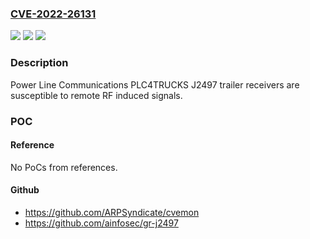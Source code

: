 ### [CVE-2022-26131](https://cve.mitre.org/cgi-bin/cvename.cgi?name=CVE-2022-26131)
![](https://img.shields.io/static/v1?label=Product&message=PLC4TRUCKS&color=blue)
![](https://img.shields.io/static/v1?label=Version&message=%3D%20J2497%20%20&color=brighgreen)
![](https://img.shields.io/static/v1?label=Vulnerability&message=CWE-1319&color=brighgreen)

### Description

Power Line Communications PLC4TRUCKS J2497 trailer receivers are susceptible to remote RF induced signals.

### POC

#### Reference
No PoCs from references.

#### Github
- https://github.com/ARPSyndicate/cvemon
- https://github.com/ainfosec/gr-j2497

